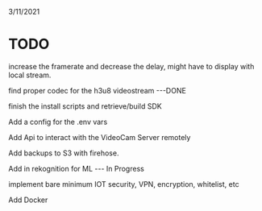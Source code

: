 3/11/2021
 
# TODO
increase the framerate and decrease the delay,
might have to display with local stream.

find proper codec for the h3u8 videostream   ---DONE

finish the install scripts and retrieve/build SDK

Add a config for the .env vars

Add Api to interact with the VideoCam Server remotely

Add backups to S3 with firehose.

Add in rekognition for ML  --- In Progress

implement bare minimum IOT security, VPN, encryption, whitelist, etc

Add Docker

